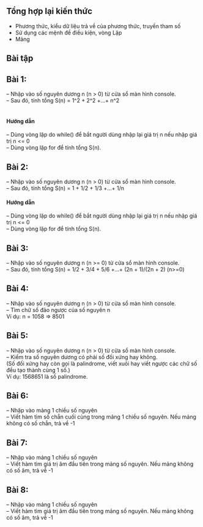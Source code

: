 ## Tổng hợp lại kiến thức
 - Phương thức, kiểu dữ liệu trả về của phương thức, truyền tham số
 - Sử dụng các mệnh đề điều kiện, vòng Lặp
 - Mảng

## Bài tập

## Bài 1: 
– Nhập vào số nguyên dương n (n > 0) từ cửa sổ màn hình console.<br />
– Sau đó, tính tổng S(n) = 1^2 + 2^2 +…+ n^2<br />
<br />
<h4>Hướng dẫn</h4>
– Dùng vòng lặp do while() để bắt người dùng nhập lại giá trị n nếu nhập giá trị n <= 0 <br />
– Dùng vòng lặp for để tính tổng S(n).

## Bài 2:
– Nhập vào số nguyên dương n (n > 0) từ cửa sổ màn hình console.<br />
– Sau đó, tính tổng S(n) = 1 + 1/2 + 1/3 +…+ 1/n<br />
<h4>Hướng dẫn</h4>
– Dùng vòng lặp do while() để bắt người dùng nhập lại giá trị n nếu nhập giá trị n <= 0<br />
– Dùng vòng lặp for để tính tổng S(n).

## Bài 3:
– Nhập vào số nguyên dương n (n >= 0) từ cửa sổ màn hình console.<br />
– Sau đó, tính tổng S(n) = 1/2 + 3/4 + 5/6 +…+ (2n + 1)/(2n + 2) (n>=0)<br />

## Bài 4:
– Nhập vào số nguyên dương n (n > 0) từ cửa sổ màn hình console.<br />
– Tìm chữ số đảo ngược của số nguyên n<br />
Ví dụ: n = 1058 => 8501<br />

## Bài 5:
– Nhập vào số nguyên dương n (n > 0) từ cửa sổ màn hình console.<br />
– Kiểm tra số nguyên dương có phải số đối xứng hay không.<br />
(Số đối xứng hay còn gọi là palindrome, viết xuôi hay viết ngược các chữ số đều tạo thành cùng 1 số.)<br />
Ví dụ: 1568651 là số palindrome.<br />

## Bài 6:
– Nhập vào mảng 1 chiều số nguyên<br />
– Viết hàm tìm số chẵn cuối cùng trong mảng 1 chiều số nguyên. Nếu mảng không có số chẵn, trả về -1<br />

## Bài 7:
– Nhập vào mảng 1 chiều số nguyên<br />
– Viết hàm tìm giá trị âm đầu tiên trong mảng số nguyên. Nếu mảng không có số âm, trả về -1<br />



## Bài 8:
– Nhập vào mảng 1 chiều số nguyên<br />
– Viết hàm tìm giá trị âm đầu tiên trong mảng số nguyên. Nếu mảng không có số âm, trả về -1<br />
